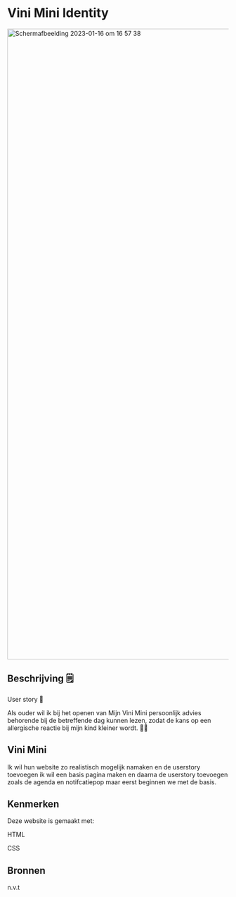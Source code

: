 # Vini Mini Identity

<img width="1432" alt="Schermafbeelding 2023-01-16 om 16 57 38" src="https://user-images.githubusercontent.com/112856019/213258018-cd9f24f9-2324-40ec-8ddd-fd9268d938d1.png">


## Beschrijving 🗒️

User story 👥

Als ouder wil ik bij het openen van Mijn Vini Mini persoonlijk advies behorende bij de betreffende dag kunnen lezen, zodat de kans op een allergische reactie bij mijn kind kleiner wordt. 🥜🥚

## Vini Mini
Ik wil hun website zo realistisch mogelijk namaken en de userstory toevoegen ik wil een basis pagina maken en daarna de userstory toevoegen zoals de agenda en notifcatiepop maar eerst beginnen we met de basis.

## Kenmerken

Deze website is gemaakt met:

HTML

CSS

## Bronnen 
n.v.t
